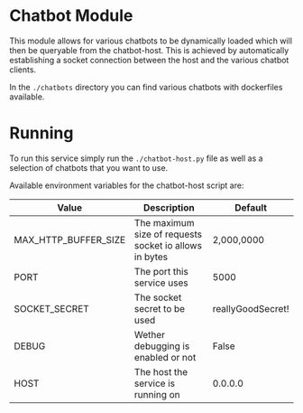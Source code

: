 # Chatbot Module
This module allows for various chatbots to be dynamically loaded which will then be queryable from the chatbot-host.
This is achieved by automatically establishing a socket connection between the host and the various chatbot clients.

In the `./chatbots` directory you can find various chatbots with dockerfiles available.

# Running
To run this service simply run the `./chatbot-host.py` file as well as a selection of chatbots that you want to use.


Available environment variables for the chatbot-host script are:

|Value| Description| Default|
| ---| ---| ---|
|MAX_HTTP_BUFFER_SIZE | The maximum size of requests socket io allows in bytes|2,000,0000|
|PORT| The port this service uses| 5000|
|SOCKET_SECRET| The socket secret to be used| reallyGoodSecret!|
|DEBUG| Wether debugging is enabled or not| False|
|HOST| The host the service is running on | 0.0.0.0|